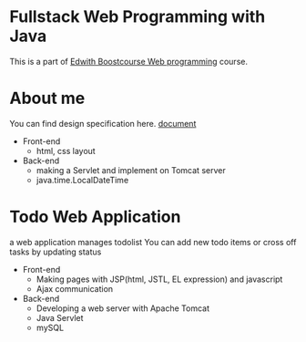 # Fullstack Web Programming with Java
This is a part of [Edwith Boostcourse Web programming](https://www.edwith.org/boostcourse-web/joinLectures/12943) course.

# About me 
You can find design specification here. [document](https://docs.google.com/presentation/d/1Q0qZO7mEh5VFcm2riFsP0XViNaKUP7Bj5NCjiia3hyo/edit#slide=id.g7616950109_2_51)
* Front-end
  * html, css layout
* Back-end
  * making a Servlet and implement on Tomcat server
  * java.time.LocalDateTime
  
 
# Todo Web Application
a web application manages todolist
You can add new todo items or cross off tasks by updating status

* Front-end
  * Making pages with JSP(html, JSTL, EL expression) and javascript
  * Ajax communication 
* Back-end
  * Developing a web server with Apache Tomcat 
  * Java Servlet
  * mySQL
